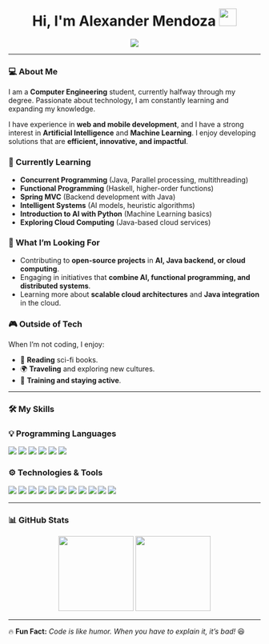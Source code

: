 <h1 align="center">Hi, I'm Alexander Mendoza <img src="https://media.giphy.com/media/hvRJCLFzcasrR4ia7z/giphy.gif" width="35"></h1>

<p align="center">
  <a href="https://github.com/DenverCoder1/readme-typing-svg">
    <img src="https://readme-typing-svg.herokuapp.com?font=Time+New+Roman&color=%23C8BE25&size=25&center=true&vCenter=true&width=600&height=100&lines=Computer+Engineering+Student;Passionate+about+Technology+and+Innovation;Always+Learning+New+Things">
  </a>
</p>

---

### 💻 About Me  
I am a **Computer Engineering** student, currently halfway through my degree. Passionate about technology, I am constantly learning and expanding my knowledge.  

I have experience in **web and mobile development**, and I have a strong interest in **Artificial Intelligence** and **Machine Learning**. I enjoy developing solutions that are **efficient, innovative, and impactful**. 

### 🌱 Currently Learning

- **Concurrent Programming** (Java, Parallel processing, multithreading)
- **Functional Programming** (Haskell, higher-order functions)
- **Spring MVC** (Backend development with Java)
- **Intelligent Systems** (AI models, heuristic algorithms)
- **Introduction to AI with Python** (Machine Learning basics)
- **Exploring Cloud Computing** (Java-based cloud services)

### 🚀 What I’m Looking For

- Contributing to **open-source projects** in **AI, Java backend, or cloud computing**.
- Engaging in initiatives that **combine AI, functional programming, and distributed systems**.
- Learning more about **scalable cloud architectures** and **Java integration** in the cloud.

### 🎮 Outside of Tech

When I’m not coding, I enjoy:

- 📖 **Reading** sci-fi books.  
- 🌍 **Traveling** and exploring new cultures.  
- 💪 **Training and staying active**.  

---

### 🛠 My Skills  

### 💡 Programming Languages  
<span>  
  <img src="https://img.shields.io/badge/java-%23ED8B00.svg?style=for-the-badge&logo=openjdk&logoColor=white">
  <img src="https://img.shields.io/badge/python-3670A0?style=for-the-badge&logo=python&logoColor=ffdd54">
  <img src="https://img.shields.io/badge/C-00599C?style=for-the-badge&logo=c&logoColor=white">
  <img src="https://img.shields.io/badge/Haskell-5e5086?style=for-the-badge&logo=haskell&logoColor=white">
  <img src="https://img.shields.io/badge/-Arduino-00979D?style=for-the-badge&logo=Arduino&logoColor=white">
  <img src="https://img.shields.io/badge/r-%23276DC3.svg?style=for-the-badge&logo=r&logoColor=white">
</span>

### ⚙️ Technologies & Tools  
<span>  
  <img src="https://img.shields.io/badge/Git-F05032?style=for-the-badge&logo=git&logoColor=white">
  <img src="https://img.shields.io/badge/cuda-000000.svg?style=for-the-badge&logo=nVIDIA&logoColor=green">
  <img src="https://img.shields.io/badge/Eclipse-FE7A16.svg?style=for-the-badge&logo=Eclipse&logoColor=white">
  <img src="https://img.shields.io/badge/MongoDB-%2347A248.svg?style=for-the-badge&logo=mongodb&logoColor=white">
  <img src="https://img.shields.io/badge/mysql-4479A1.svg?style=for-the-badge&logo=mysql&logoColor=white">
  <img src="https://img.shields.io/badge/IntelliJIDEA-000000.svg?style=for-the-badge&logo=intellij-idea&logoColor=white">
  <img src="https://img.shields.io/badge/spring-%236DB33F.svg?style=for-the-badge&logo=spring&logoColor=white">
  <img src="https://img.shields.io/badge/sqlite-%2307405e.svg?style=for-the-badge&logo=sqlite&logoColor=white">
  <img src="https://img.shields.io/badge/android%20studio-346ac1?style=for-the-badge&logo=android%20studio&logoColor=white">
  <img src="https://img.shields.io/badge/Visual%20Studio%20Code-0078d7.svg?style=for-the-badge&logo=visual-studio-code&logoColor=white">
  <img src="https://img.shields.io/badge/Microsoft_Office-D83B01?style=for-the-badge&logo=microsoft-office&logoColor=white">
</span>

---

### 📊 GitHub Stats  

<p align="center">
  <img height="150" src="https://github-readme-stats.vercel.app/api?username=AlexanderMenMen&theme=react&show_icons=true&include_all_commits=true" />
  <img height="150" src="https://github-readme-stats.vercel.app/api/top-langs/?username=AlexanderMenMen&layout=compact&theme=react&hide_border=true" />
</p>

---

🔥 **Fun Fact:** _Code is like humor. When you have to explain it, it’s bad!_ 😆  
